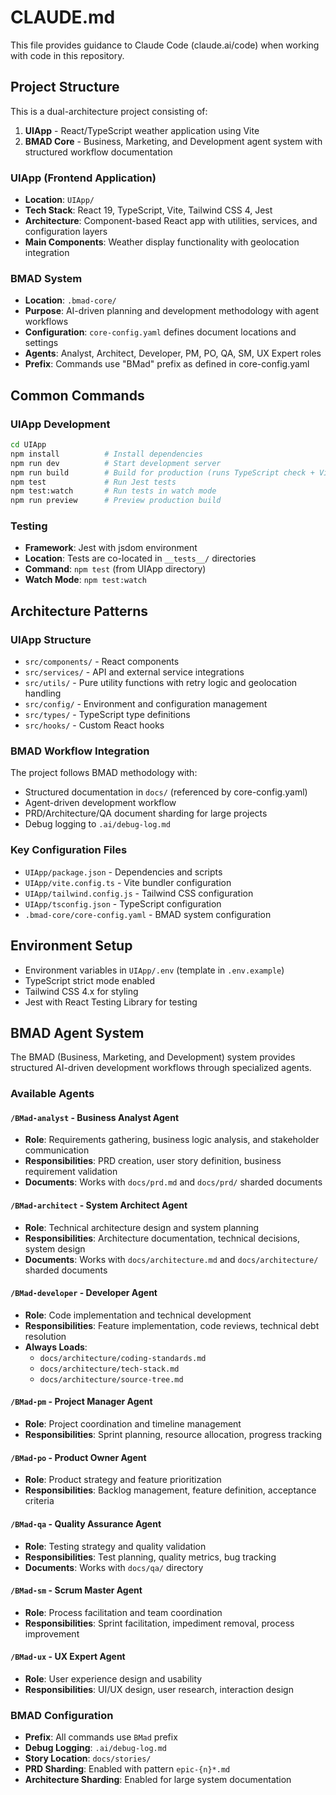 # CLAUDE.md

This file provides guidance to Claude Code (claude.ai/code) when working with code in this repository.

## Project Structure

This is a dual-architecture project consisting of:

1. **UIApp** - React/TypeScript weather application using Vite
2. **BMAD Core** - Business, Marketing, and Development agent system with structured workflow documentation

### UIApp (Frontend Application)
- **Location**: `UIApp/`
- **Tech Stack**: React 19, TypeScript, Vite, Tailwind CSS 4, Jest
- **Architecture**: Component-based React app with utilities, services, and configuration layers
- **Main Components**: Weather display functionality with geolocation integration

### BMAD System 
- **Location**: `.bmad-core/`
- **Purpose**: AI-driven planning and development methodology with agent workflows
- **Configuration**: `core-config.yaml` defines document locations and settings
- **Agents**: Analyst, Architect, Developer, PM, PO, QA, SM, UX Expert roles
- **Prefix**: Commands use "BMad" prefix as defined in core-config.yaml

## Common Commands

### UIApp Development
```bash
cd UIApp
npm install          # Install dependencies
npm run dev          # Start development server
npm run build        # Build for production (runs TypeScript check + Vite build)
npm test             # Run Jest tests
npm test:watch       # Run tests in watch mode
npm run preview      # Preview production build
```

### Testing
- **Framework**: Jest with jsdom environment
- **Location**: Tests are co-located in `__tests__/` directories
- **Command**: `npm test` (from UIApp directory)
- **Watch Mode**: `npm test:watch`

## Architecture Patterns

### UIApp Structure
- `src/components/` - React components
- `src/services/` - API and external service integrations  
- `src/utils/` - Pure utility functions with retry logic and geolocation handling
- `src/config/` - Environment and configuration management
- `src/types/` - TypeScript type definitions
- `src/hooks/` - Custom React hooks

### BMAD Workflow Integration
The project follows BMAD methodology with:
- Structured documentation in `docs/` (referenced by core-config.yaml)
- Agent-driven development workflow
- PRD/Architecture/QA document sharding for large projects
- Debug logging to `.ai/debug-log.md`

### Key Configuration Files
- `UIApp/package.json` - Dependencies and scripts
- `UIApp/vite.config.ts` - Vite bundler configuration  
- `UIApp/tailwind.config.js` - Tailwind CSS configuration
- `UIApp/tsconfig.json` - TypeScript configuration
- `.bmad-core/core-config.yaml` - BMAD system configuration

## Environment Setup
- Environment variables in `UIApp/.env` (template in `.env.example`)
- TypeScript strict mode enabled
- Tailwind CSS 4.x for styling
- Jest with React Testing Library for testing

## BMAD Agent System

The BMAD (Business, Marketing, and Development) system provides structured AI-driven development workflows through specialized agents.

### Available Agents

#### `/BMad-analyst` - Business Analyst Agent
- **Role**: Requirements gathering, business logic analysis, and stakeholder communication
- **Responsibilities**: PRD creation, user story definition, business requirement validation
- **Documents**: Works with `docs/prd.md` and `docs/prd/` sharded documents

#### `/BMad-architect` - System Architect Agent  
- **Role**: Technical architecture design and system planning
- **Responsibilities**: Architecture documentation, technical decisions, system design
- **Documents**: Works with `docs/architecture.md` and `docs/architecture/` sharded documents

#### `/BMad-developer` - Developer Agent
- **Role**: Code implementation and technical development
- **Responsibilities**: Feature implementation, code reviews, technical debt resolution
- **Always Loads**: 
  - `docs/architecture/coding-standards.md`
  - `docs/architecture/tech-stack.md`
  - `docs/architecture/source-tree.md`

#### `/BMad-pm` - Project Manager Agent
- **Role**: Project coordination and timeline management
- **Responsibilities**: Sprint planning, resource allocation, progress tracking

#### `/BMad-po` - Product Owner Agent
- **Role**: Product strategy and feature prioritization
- **Responsibilities**: Backlog management, feature definition, acceptance criteria

#### `/BMad-qa` - Quality Assurance Agent
- **Role**: Testing strategy and quality validation
- **Responsibilities**: Test planning, quality metrics, bug tracking
- **Documents**: Works with `docs/qa/` directory

#### `/BMad-sm` - Scrum Master Agent
- **Role**: Process facilitation and team coordination
- **Responsibilities**: Sprint facilitation, impediment removal, process improvement

#### `/BMad-ux` - UX Expert Agent
- **Role**: User experience design and usability
- **Responsibilities**: UI/UX design, user research, interaction design

### BMAD Configuration
- **Prefix**: All commands use `BMad` prefix
- **Debug Logging**: `.ai/debug-log.md`
- **Story Location**: `docs/stories/`
- **PRD Sharding**: Enabled with pattern `epic-{n}*.md`
- **Architecture Sharding**: Enabled for large system documentation